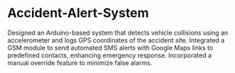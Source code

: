 # Accident-Alert-System
Designed an Arduino-based system that detects vehicle collisions using an accelerometer and logs GPS coordinates
of the accident site. Integrated a GSM module to send automated SMS alerts with Google Maps links to predefined
contacts, enhancing emergency response. Incorporated a manual override feature to minimize false alarms.
